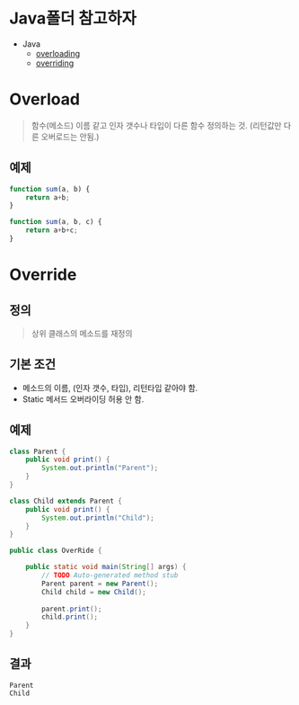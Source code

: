 # Java폴더 참고하자
* Java
    * [overloading](../java/overloading.md)
    * [overriding](../java/overriding.md)
# Overload

>함수(메소드) 이름 같고 인자 갯수나 타입이 다른 함수 정의하는 것.
>(리턴값만 다른 오버로드는 안됨.)

## 예제

```javascript
function sum(a, b) {
    return a+b;
}
```
```javascript
function sum(a, b, c) {
    return a+b+c;
}
```

# Override

## 정의
>상위 클래스의 메소드를 재정의
## 기본 조건
* 메소드의 이름, (인자 갯수, 타입), 리턴타입 같아야 함.
* Static 메서드 오버라이딩 허용 안 함.
## 예제
```java
class Parent {	
	public void print() {
		System.out.println("Parent");
	}
}
```
```java
class Child extends Parent {
	public void print() {
		System.out.println("Child");
	}
}
```
```java
public class OverRide {

	public static void main(String[] args) {
		// TODO Auto-generated method stub
		Parent parent = new Parent();
		Child child = new Child();
		
		parent.print();
		child.print();
	}
}
```
## 결과
```
Parent
Child
```